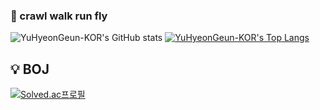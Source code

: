 ### 🌱 crawl walk run fly
![YuHyeonGeun-KOR's GitHub stats](https://github-readme-stats.vercel.app/api?username=YuHyeonGeun-KOR&show_icons=true&theme=radical)
[![YuHyeonGeun-KOR's Top Langs](https://github-readme-stats.vercel.app/api/top-langs/?username=YuHyeonGeun-KOR&exclude_repo=Akgop.github.io,Needs-web&layout=compact&theme=gruvbox&langs_count=8&hide=Makefile)](https://github.com/anuraghazra/github-readme-stats)

## :bulb: BOJ
[![Solved.ac프로필](http://mazassumnida.wtf/api/v2/generate_badge?boj=jatyu62)](https://solved.ac/jatyu62)

<!--
**YuHyeonGeun-KOR/YuHyeonGeun-KOR** is a ✨ _special_ ✨ repository because its `README.md` (this file) appears on your GitHub profile.

Here are some ideas to get you started:

- 🔭 I’m currently working on ...
- 🌱 I’m currently learning ...
- 👯 I’m looking to collaborate on ...
- 🤔 I’m looking for help with ...
- 💬 Ask me about ...
- 📫 How to reach me: ...
- 😄 Pronouns: ...
- ⚡ Fun fact: ...
-->
